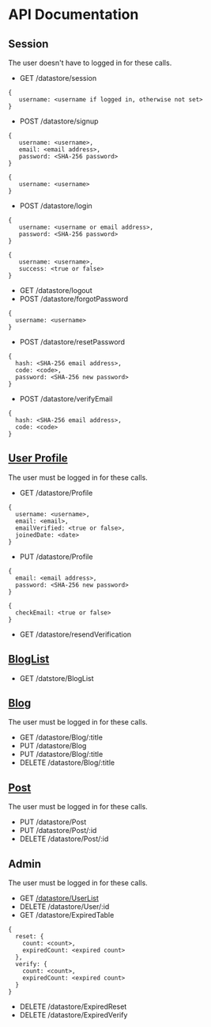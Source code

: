 # API Documentation

## Session
The user doesn't have to logged in for these calls.
* GET /datastore/session
```
{
   username: <username if logged in, otherwise not set>
}
```
* POST /datastore/signup
```
{
   username: <username>,
   email: <email address>,
   password: <SHA-256 password>
}
```
```
{
   username: <username>
}
```
* POST /datastore/login
```
{
   username: <username or email address>,
   password: <SHA-256 password>
}
```
```
{
   username: <username>,
   success: <true or false>
}
```
* GET /datastore/logout
* POST /datastore/forgotPassword
```
{
  username: <username>
}
```
* POST /datastore/resetPassword
```
{
  hash: <SHA-256 email address>,
  code: <code>,
  password: <SHA-256 new password>
}
```
* POST /datastore/verifyEmail
```
{
  hash: <SHA-256 email address>,
  code: <code>
}
```

## [User Profile](../model/userList.js)
The user must be logged in for these calls.
* GET /datastore/Profile
```
{
  username: <username>,
  email: <email>,
  emailVerified: <true or false>,
  joinedDate: <date>
}
```
* PUT /datastore/Profile
```
{
  email: <email address>,
  password: <SHA-256 new password>
}
```
```
{
  checkEmail: <true or false>
}
```
* GET /datastore/resendVerification

## [BlogList](../model/blogList.js)
* GET /datstore/BlogList

## [Blog](../model/blog.js)
The user must be logged in for these calls.
* GET /datastore/Blog/:title
* PUT /datastore/Blog
* PUT /datastore/Blog/:title
* DELETE /datastore/Blog/:title

## [Post](../model/post.js)
The user must be logged in for these calls.
* PUT /datastore/Post
* PUT /datastore/Post/:id
* DELETE /datastore/Post/:id

## Admin
The user must be logged in for these calls.
* GET [/datastore/UserList](../model/userList.js)
* DELETE /datastore/User/:id
* GET /datastore/ExpiredTable
```
{
  reset: {
    count: <count>,
    expiredCount: <expired count>
  },
  verify: {
    count: <count>,
    expiredCount: <expired count>
  }
}
```
* DELETE /datastore/ExpiredReset
* DELETE /datastore/ExpiredVerify
